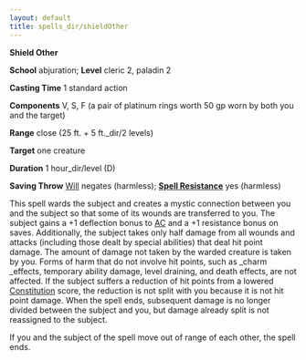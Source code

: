 ```yaml
---
layout: default
title: spells_dir/shieldOther
---
```

 **Shield Other**

**School** abjuration; **Level** cleric 2, paladin 2

**Casting Time** 1 standard action

**Components** V, S, F (a pair of platinum rings worth 50 gp worn by both you and the target)

**Range** close (25 ft. + 5 ft._dir/2 levels)

**Target** one creature

**Duration** 1 hour_dir/level (D)

**Saving Throw** [Will](../../combat#_will) negates (harmless); **[Spell Resistance](../../glossary#_spell-resistance)** yes (harmless)

This spell wards the subject and creates a mystic connection between you and the subject so that some of its wounds are transferred to you. The subject gains a +1 deflection bonus to [AC](../../combat#_armor-class) and a +1 resistance bonus on saves. Additionally, the subject takes only half damage from all wounds and attacks (including those dealt by special abilities) that deal hit point damage. The amount of damage not taken by the warded creature is taken by you. Forms of harm that do not involve hit points, such as _charm _effects, temporary ability damage, level draining, and death effects, are not affected. If the subject suffers a reduction of hit points from a lowered [Constitution](../../gettingStarted#_constitution) score, the reduction is not split with you because it is not hit point damage. When the spell ends, subsequent damage is no longer divided between the subject and you, but damage already split is not reassigned to the subject.

If you and the subject of the spell move out of range of each other, the spell ends.

